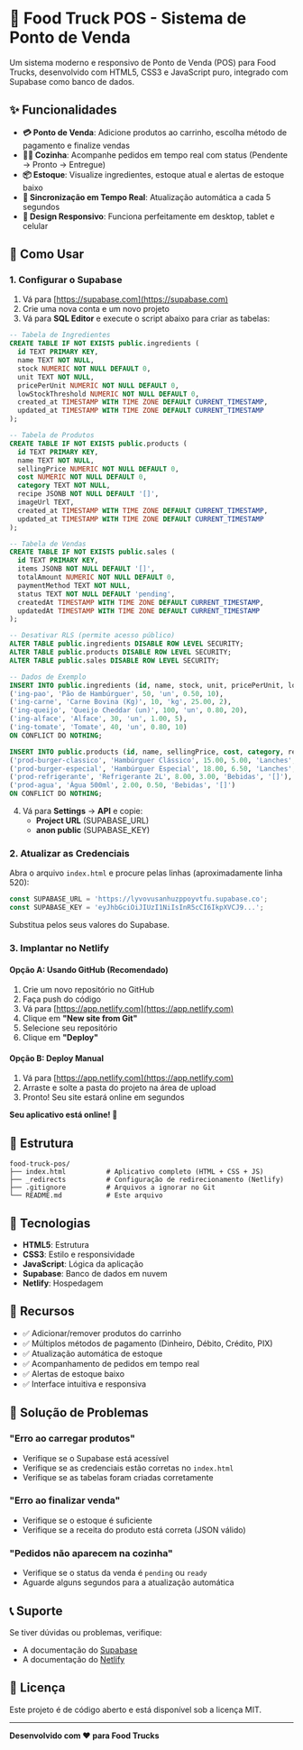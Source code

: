 # 🍔 Food Truck POS - Sistema de Ponto de Venda

Um sistema moderno e responsivo de Ponto de Venda (POS) para Food Trucks, desenvolvido com HTML5, CSS3 e JavaScript puro, integrado com Supabase como banco de dados.

## ✨ Funcionalidades

- **💳 Ponto de Venda**: Adicione produtos ao carrinho, escolha método de pagamento e finalize vendas
- **👨‍🍳 Cozinha**: Acompanhe pedidos em tempo real com status (Pendente → Pronto → Entregue)
- **📦 Estoque**: Visualize ingredientes, estoque atual e alertas de estoque baixo
- **🔄 Sincronização em Tempo Real**: Atualização automática a cada 5 segundos
- **📱 Design Responsivo**: Funciona perfeitamente em desktop, tablet e celular

## 🚀 Como Usar

### 1. Configurar o Supabase

1. Vá para [https://supabase.com](https://supabase.com)
2. Crie uma nova conta e um novo projeto
3. Vá para **SQL Editor** e execute o script abaixo para criar as tabelas:

```sql
-- Tabela de Ingredientes
CREATE TABLE IF NOT EXISTS public.ingredients (
  id TEXT PRIMARY KEY,
  name TEXT NOT NULL,
  stock NUMERIC NOT NULL DEFAULT 0,
  unit TEXT NOT NULL,
  pricePerUnit NUMERIC NOT NULL DEFAULT 0,
  lowStockThreshold NUMERIC NOT NULL DEFAULT 0,
  created_at TIMESTAMP WITH TIME ZONE DEFAULT CURRENT_TIMESTAMP,
  updated_at TIMESTAMP WITH TIME ZONE DEFAULT CURRENT_TIMESTAMP
);

-- Tabela de Produtos
CREATE TABLE IF NOT EXISTS public.products (
  id TEXT PRIMARY KEY,
  name TEXT NOT NULL,
  sellingPrice NUMERIC NOT NULL DEFAULT 0,
  cost NUMERIC NOT NULL DEFAULT 0,
  category TEXT NOT NULL,
  recipe JSONB NOT NULL DEFAULT '[]',
  imageUrl TEXT,
  created_at TIMESTAMP WITH TIME ZONE DEFAULT CURRENT_TIMESTAMP,
  updated_at TIMESTAMP WITH TIME ZONE DEFAULT CURRENT_TIMESTAMP
);

-- Tabela de Vendas
CREATE TABLE IF NOT EXISTS public.sales (
  id TEXT PRIMARY KEY,
  items JSONB NOT NULL DEFAULT '[]',
  totalAmount NUMERIC NOT NULL DEFAULT 0,
  paymentMethod TEXT NOT NULL,
  status TEXT NOT NULL DEFAULT 'pending',
  createdAt TIMESTAMP WITH TIME ZONE DEFAULT CURRENT_TIMESTAMP,
  updatedAt TIMESTAMP WITH TIME ZONE DEFAULT CURRENT_TIMESTAMP
);

-- Desativar RLS (permite acesso público)
ALTER TABLE public.ingredients DISABLE ROW LEVEL SECURITY;
ALTER TABLE public.products DISABLE ROW LEVEL SECURITY;
ALTER TABLE public.sales DISABLE ROW LEVEL SECURITY;

-- Dados de Exemplo
INSERT INTO public.ingredients (id, name, stock, unit, pricePerUnit, lowStockThreshold) VALUES
('ing-pao', 'Pão de Hambúrguer', 50, 'un', 0.50, 10),
('ing-carne', 'Carne Bovina (Kg)', 10, 'kg', 25.00, 2),
('ing-queijo', 'Queijo Cheddar (un)', 100, 'un', 0.80, 20),
('ing-alface', 'Alface', 30, 'un', 1.00, 5),
('ing-tomate', 'Tomate', 40, 'un', 0.80, 10)
ON CONFLICT DO NOTHING;

INSERT INTO public.products (id, name, sellingPrice, cost, category, recipe) VALUES
('prod-burger-classico', 'Hambúrguer Clássico', 15.00, 5.00, 'Lanches', '[{"id": "ing-pao", "quantity": 1}, {"id": "ing-carne", "quantity": 0.15}, {"id": "ing-queijo", "quantity": 1}]'),
('prod-burger-especial', 'Hambúrguer Especial', 18.00, 6.50, 'Lanches', '[{"id": "ing-pao", "quantity": 1}, {"id": "ing-carne", "quantity": 0.20}, {"id": "ing-queijo", "quantity": 2}, {"id": "ing-alface", "quantity": 1}, {"id": "ing-tomate", "quantity": 1}]'),
('prod-refrigerante', 'Refrigerante 2L', 8.00, 3.00, 'Bebidas', '[]'),
('prod-agua', 'Água 500ml', 2.00, 0.50, 'Bebidas', '[]')
ON CONFLICT DO NOTHING;
```

4. Vá para **Settings** → **API** e copie:
   - **Project URL** (SUPABASE_URL)
   - **anon public** (SUPABASE_KEY)

### 2. Atualizar as Credenciais

Abra o arquivo `index.html` e procure pelas linhas (aproximadamente linha 520):

```javascript
const SUPABASE_URL = 'https://lyvovusanhuzppoyvtfu.supabase.co';
const SUPABASE_KEY = 'eyJhbGciOiJIUzI1NiIsInR5cCI6IkpXVCJ9...';
```

Substitua pelos seus valores do Supabase.

### 3. Implantar no Netlify

#### Opção A: Usando GitHub (Recomendado)

1. Crie um novo repositório no GitHub
2. Faça push do código
3. Vá para [https://app.netlify.com](https://app.netlify.com)
4. Clique em **"New site from Git"**
5. Selecione seu repositório
6. Clique em **"Deploy"**

#### Opção B: Deploy Manual

1. Vá para [https://app.netlify.com](https://app.netlify.com)
2. Arraste e solte a pasta do projeto na área de upload
3. Pronto! Seu site estará online em segundos

**Seu aplicativo está online! 🎉**

## 📁 Estrutura

```
food-truck-pos/
├── index.html          # Aplicativo completo (HTML + CSS + JS)
├── _redirects          # Configuração de redirecionamento (Netlify)
├── .gitignore          # Arquivos a ignorar no Git
└── README.md           # Este arquivo
```

## 🔧 Tecnologias

- **HTML5**: Estrutura
- **CSS3**: Estilo e responsividade
- **JavaScript**: Lógica da aplicação
- **Supabase**: Banco de dados em nuvem
- **Netlify**: Hospedagem

## 📱 Recursos

- ✅ Adicionar/remover produtos do carrinho
- ✅ Múltiplos métodos de pagamento (Dinheiro, Débito, Crédito, PIX)
- ✅ Atualização automática de estoque
- ✅ Acompanhamento de pedidos em tempo real
- ✅ Alertas de estoque baixo
- ✅ Interface intuitiva e responsiva

## 🐛 Solução de Problemas

### "Erro ao carregar produtos"
- Verifique se o Supabase está acessível
- Verifique se as credenciais estão corretas no `index.html`
- Verifique se as tabelas foram criadas corretamente

### "Erro ao finalizar venda"
- Verifique se o estoque é suficiente
- Verifique se a receita do produto está correta (JSON válido)

### "Pedidos não aparecem na cozinha"
- Verifique se o status da venda é `pending` ou `ready`
- Aguarde alguns segundos para a atualização automática

## 📞 Suporte

Se tiver dúvidas ou problemas, verifique:
- A documentação do [Supabase](https://supabase.com/docs)
- A documentação do [Netlify](https://docs.netlify.com)

## 📄 Licença

Este projeto é de código aberto e está disponível sob a licença MIT.

---

**Desenvolvido com ❤️ para Food Trucks**

